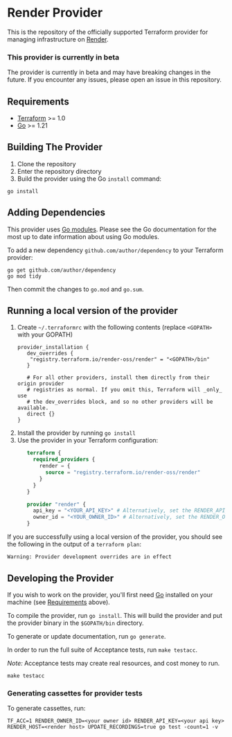 # Render Provider

This is the repository of the officially supported Terraform provider for managing infrastructure on [Render](https://render.com).

### This provider is currently in beta

The provider is currently in beta and may have breaking changes in the future. If you encounter any issues, please open an issue in this repository.

## Requirements

- [Terraform](https://developer.hashicorp.com/terraform/downloads) >= 1.0
- [Go](https://golang.org/doc/install) >= 1.21

## Building The Provider

1. Clone the repository
1. Enter the repository directory
1. Build the provider using the Go `install` command:

```shell
go install
```

## Adding Dependencies

This provider uses [Go modules](https://github.com/golang/go/wiki/Modules).
Please see the Go documentation for the most up to date information about using Go modules.

To add a new dependency `github.com/author/dependency` to your Terraform provider:

```shell
go get github.com/author/dependency
go mod tidy
```

Then commit the changes to `go.mod` and `go.sum`.

## Running a local version of the provider

1. Create `~/.terraformrc` with the following contents (replace `<GOPATH>` with your GOPATH)
   ```hcl
   provider_installation {
      dev_overrides {
       "registry.terraform.io/render-oss/render" = "<GOPATH>/bin"
      }

      # For all other providers, install them directly from their origin provider
      # registries as normal. If you omit this, Terraform will _only_ use
      # the dev_overrides block, and so no other providers will be available.
      direct {}
   }
   ```
2. Install the provider by running `go install`
3. Use the provider in your Terraform configuration:
   ```terraform
      terraform {
        required_providers {
          render = {
            source = "registry.terraform.io/render-oss/render"
          }
        }
      }

      provider "render" {
        api_key = "<YOUR_API_KEY>" # Alternatively, set the RENDER_API_KEY environment variable
        owner_id = "<YOUR_OWNER_ID>" # Alternatively, set the RENDER_OWNER_ID environment variable
      }
   ```

If you are successfully using a local version of the provider, you should see the following in the output of a `terraform plan`:

```shell
Warning: Provider development overrides are in effect
````

## Developing the Provider

If you wish to work on the provider, you'll first need [Go](http://www.golang.org) installed on your machine (see [Requirements](#requirements) above).

To compile the provider, run `go install`. This will build the provider and put the provider binary in the `$GOPATH/bin` directory.

To generate or update documentation, run `go generate`.

In order to run the full suite of Acceptance tests, run `make testacc`.

*Note:* Acceptance tests may create real resources, and cost money to run.

```shell
make testacc
```

### Generating cassettes for provider tests

To generate cassettes, run:

```shell
TF_ACC=1 RENDER_OWNER_ID=<your owner id> RENDER_API_KEY=<your api key> RENDER_HOST=<render host> UPDATE_RECORDINGS=true go test -count=1 -v
```

